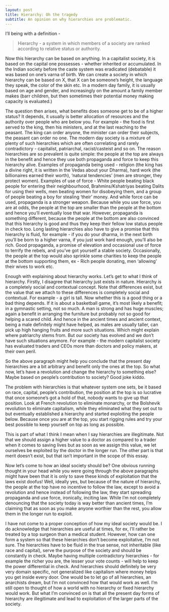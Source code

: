 ```yaml
---
layout: post
title: Hierarchy: Oh the tragedy
subtitle: An opinion on why hierarchies are problematic.  
---
```


I’ll being with a definition - 
> Hierarchy - a system in which members of a society are ranked according to relative status or authority.

Now this hierarchy can be based on anything. In a capitalist society, it is based on the capital one possesses - whether inherited or accumulated. In the Indian society before the caste system was eradicated (debatable) it was based on one’s varna of birth. We can create a society in which hierarchy can be based on X, that X can be someone’s height, the language they speak, the color of the skin etc. In a modern day family, it is usually based on age and gender, and increasingly on the amount a family member makes (barr children, but then sometimes their potential money making capacity is evaluated.)

The question then arises, what benefits does someone get to be of a higher status? It depends, it usually is better allocation of resources and the authority over people who are below you. For example - the food is first served to the king, then his ministers, and at the last reaching to the peasant. The king can order anyone, the minister can order their subjects, the peasant can order no one. The modern day society is a mixture of plenty of such hierarchies which are often correlating and rarely contradictory - capitalist, patriarchal, racist/casteist and so on. The reason hierarchies are so prevalent is quite simple: the people at the top are always in the benefit and hence they use both propaganda and force to keep this hierarchy alive. Examples of propaganda being used - religion (the king has a divine right, it is written in the Vedas about your Dharma), hard work (the billionaires earned their worth), ‘natural tendencies’ (men are stronger, they protect women). Examples of use of force - White people beating black people for entering their neighbourhood, Brahmins/Kshatriyas beating Dalits for using their wells, men beating women for disobeying them, and a group of people beating a boy for stealing ‘their’ money. And while force can be used, propaganda is a stronger weapon. Because while you use force, you are at odds, the people at the top are smaller than the people at the bottom and hence you’ll eventually lose that war. However, propaganda is something different, because the people at the bottom are also convinced that this hierarchy is good and thus they keep their fellow low status people in check too. Long lasting hierarchies also have to give a promise that this hierarchy is fluid, for example - if you do your dharma, in the next birth you’ll be born to a higher varna, if you just work hard enough, you’ll also be rich. Good propaganda, a promise of elevation and occasional use of force to terrify the rebels, and you’ve got yourself a stable society. Occasionally, the people at the top would also sprinkle some charities to keep the people at the bottom supporting them, ex - Rich people donating, men ‘allowing’ their wives to work etc. 

Enough with explaining about hierarchy works. Let’s get to what I think of hierarchy. 
Firstly, I disagree that hierarchy just exists in nature. Hierarchy is a completely social and contextual concept. Note that differences exist, but the value that we attach to these differences is completely social and contextual. For example - a girl is tall. Now whether this is a good thing or a bad thing depends. If it is about a basketball game, it’s most likely a benefit; in a gymnastic setting, not so much. A man is strong and has huge muscles; again a benefit in arranging the furniture but probably not so good for helping a scared child. And hence in the ancient times and ancient context, being a male definitely might have helped, as males are usually taller, can pick up high hanging fruits and more such situations. Which might explain where patriarchy stems from. But our society has evolved and we don’t have such situations anymore. For example - the modern capitalist society has evaluated traders and CEOs more than doctors and policy makers, at their own peril. 

So the above paragraph might help you conclude that the present day hierarchies are a bit arbitrary and benefit only the ones at the top. So what now, let’s have a revolution and change the hierarchy to something else? Maybe based on people’s contribution to society? Good joke kiddo.

The problem with hierarchies is that whatever system one sets, be it based on race, capital, people’s contribution, the position at the top is so lucrative that once someone’s got a hold of that, nobody wants to give up that position. Look at French revolution to eliminate monarchy, or the Bolshevik revolution to eliminate capitalism, while they eliminated what they set out to but eventually established a hierarchy and started exploiting the people below. Because once you are at the top, you start rigging rules and try your best possible to keep yourself on top as long as possible. 

This is part of what I think I mean when I say hierarchies are illegitimate. Not that we should assign a higher value to a doctor as compared to a trader when it comes to saving lives but as soon as we assign this value, we let ourselves be exploited by the doctor in the longer run. The other part is that merit doesn’t exist, but that isn’t important in the scope of this essay.

Now let’s come to how an ideal society should be? One obvious running thought in your head while you were going through the above paragraphs might have been that it is only to save these kinds of exploitation that the laws exist doofus! Well, ideally yes, but because of the nature of hierarchy, the people at the top have no incentive to follow the law, except to avoid a revolution and hence instead of following the law, they start spreading propaganda and use force, ironically, inciting law. While I’m not completely denouncing that the society today is way better than ancient times, I’m claiming that as soon as you make anyone worthier than the rest, you allow them in the longer run to exploit. 

I have not come to a proper conception of how my ideal society would be. I do acknowledge that hierarchies are useful at times, for ex, I’ll rather be treated by a top surgeon than a medical student. However, how can one form a system so that these hierarchies don’t become exploitative, I’m not sure. The hierarchies have to be fluid in the true sense, not inheritable (like race and capital), serve the purpose of the society and should be constantly in check. Maybe having multiple contradictory hierarchies - for example the richer you are, the lesser your vote counts - will help to keep the power differential in check. And hierarchies should definitely be very very domain specific, not generalized like capitalism where money helps you get inside every door. One would be to let go of all hierarchies, an anarchists dream, but I’m not convinced how that would work as well. I’m still open to thought of how a world with no hierarchy or fixed hierarchy would work. But what I’m convinced on is that all the present day forms of hierarchy are illegitimate and lead to exploitation of the larger parts of the society. 




